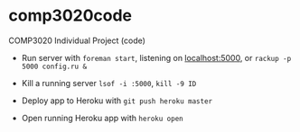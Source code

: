 comp3020code
============

COMP3020 Individual Project (code)

+ Run server with `foreman start`, listening on [localhost:5000](http://localhost:5000/), or `rackup -p 5000 config.ru &`

+ Kill a running server `lsof -i :5000`, `kill -9 ID`

+ Deploy app to Heroku with `git push heroku master`

+ Open running Heroku app with `heroku open`